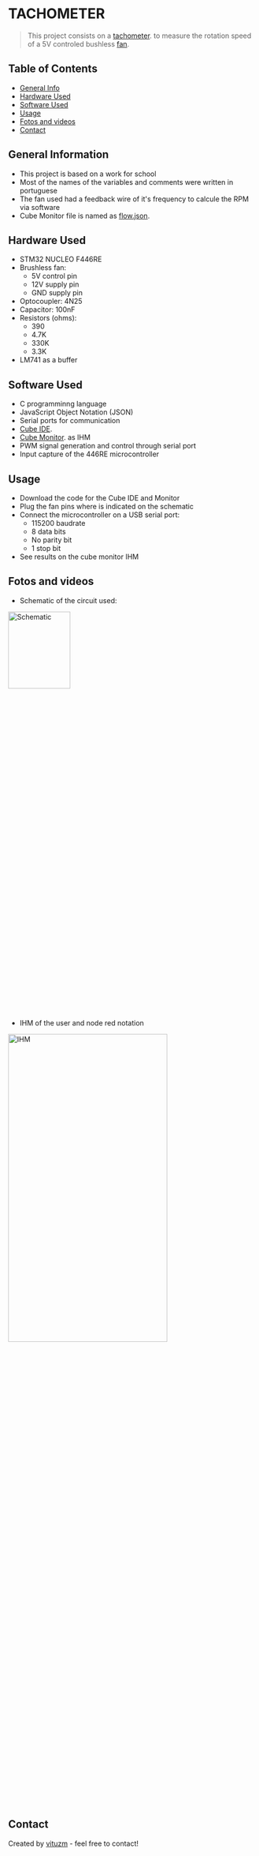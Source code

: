 # TACHOMETER
> This project consists on a [tachometer](https://en.wikipedia.org/wiki/Tachometer). to measure the rotation speed of a 5V controled bushless [fan](https://netcomputadores.com.br/gs/hy60n05ap803--fan--sepa-dc-5v/39173?srsltid=AfmBOor2hONwDeeEb6BnhoTzcTBVaMVkfP5J6wRe7xtLnUkBQYk5WPlPrH8).

## Table of Contents
* [General Info](#general-information)
* [Hardware Used](#technologies-used)
* [Software Used](#technologies-used)
* [Usage](#usage)
* [Fotos and videos](#fotos-and-videos)
* [Contact](#contact)
  
## General Information
- This project is based on a work for school
- Most of the names of the variables and comments were written in portuguese
- The fan used had a feedback wire of it's frequency to calcule the RPM via software
- Cube Monitor file is named as [flow.json](https://drive.google.com/open?id=1V2o8UZM_N2qDBOTmcZdjXmnnTfqAlt_q&usp=drive_copy).

## Hardware Used
- STM32 NUCLEO F446RE
- Brushless fan:
    - 5V control pin
    - 12V supply pin
    - GND supply pin
- Optocoupler: 4N25
- Capacitor: 100nF
- Resistors (ohms):
    - 390
    - 4.7K
    - 330K
    - 3.3K
- LM741 as a buffer

## Software Used
- C programminng language
- JavaScript Object Notation (JSON)
- Serial ports for communication 
- [Cube IDE](https://www.st.com/en/development-tools/stm32cubeide.html).
- [Cube Monitor](https://www.st.com/en/development-tools/stm32cubemonitor.html). as IHM
- PWM signal generation and control through serial port
- Input capture of the 446RE microcontroller

## Usage
- Download the code for the Cube IDE and Monitor
- Plug the fan pins where is indicated on the schematic
- Connect the microcontroller on a USB serial port:
    - 115200 baudrate
    - 8 data bits
    - No parity bit
    - 1 stop bit
- See results on the cube monitor IHM

## Fotos and videos
- Schematic of the circuit used:
<img src="https://drive.google.com/open?id=1SQQfG4_GeRO-I5uIqY8L8PlTtmyEmV6i&usp=drive_copy" alt = "Schematic" width="50%" height="20%"/>

&nbsp; 
- IHM of the user and node red notation 
<img src="![image](https://github.com/vituzm/Tacometro/assets/134985122/71b1c4b0-d80d-46f2-beae-b5a209930a1e)" alt = "IHM" width="80%" height="40%"/>

## Contact
Created by [vituzm](https://github.com/vituzm) - feel free to contact!
